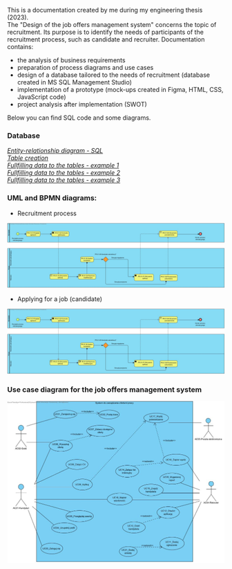This is a documentation created by me during my engineering thesis (2023). <br>
The "Design of the job offers management system" concerns the topic of recruitment. Its purpose is to identify the needs of participants of the recruitment process, such as candidate and recruiter.
Documentation contains:
- the analysis of business requirements
- preparation of process diagrams and use cases
- design of a database tailored to the needs of recruitment (database created in MS SQL Management Studio)
- implementation of a prototype (mock-ups created in Figma, HTML, CSS, JavaScript code) 
- project analysis after implementation (SWOT)

Below you can find SQL code and some diagrams. 

###  Database

_[Entity-relationship diagram - SQL](https://github.com/rkarolina/job-offers-management-system/blob/main/Diagram%20zwi%C4%85zk%C3%B3w%20encji.pdf)_ <br>
_[Table creation](https://github.com/rkarolina/job-offers-management-system/blob/main/tworzenieTabel.sql)_ <br>
_[Fullfilling data to the tables - example 1](https://github.com/rkarolina/job-offers-management-system/blob/main/Wstawnianie%20wierszy%20do%20tabeli%20AdresFirmy.sql)_<br>
_[Fullfilling data to the tables - example 2](https://github.com/rkarolina/job-offers-management-system/blob/main/Wstawnianie%20wierszy%20do%20tabeli%20Pracodawca.sql)_<br>
_[Fullfilling data to the tables - example 3](https://github.com/rkarolina/job-offers-management-system/blob/main/Wstawnianie%20wierszy%20do%20tabeli%20RodzajCzynnosciBazy.sql)_<br>

### UML and BPMN diagrams:
- Recruitment process

![PR01-Proces rekrutacyjny.jpg](PR01-Proces%20rekrutacyjny.jpg)

- Applying for a job (candidate)

![PR01-Proces rekrutacyjny.jpg](PR01-Proces%20rekrutacyjny.jpg)

### Use case diagram for the job offers management system

![Diagram przypadkow uzycia.jpg](Diagram%20przypadkow%20uzycia.jpg)


